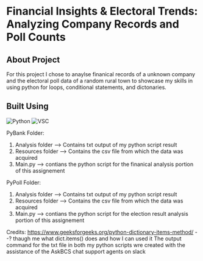 # Financial Insights & Electoral Trends: Analyzing Company Records and Poll Counts

## About Project
For this project I chose to anaylse finanical records of a unknown company and the electoral poll data of a random rural town to showcase
my skills in using python for loops, conditional statements, and dictonaries.

## Built Using 
![Python](https://img.shields.io/badge/Python-3.10.12-yellow)
![VSC](https://img.shields.io/badge/VSC-blue)

PyBank Folder: 
1. Analysis folder --> Contains txt output of my python script result
2. Resources folder --> Contains the csv file from which the data was acquired
3. Main.py --> contians the python script for the finanical analysis portion of this assignement

PyPoll Folder: 
1. Analysis folder --> Contains txt output of my python script result
2. Resources folder --> Contains the csv file from which the data was acquired
3. Main.py --> contians the python script for the election result analysis portion of this assignement  

Credits: 
https://www.geeksforgeeks.org/python-dictionary-items-method/ --? thaugh me what dict.items() does and how I can used it 
The output command for the txt file in both my python scripts wre created with the assistance of the AskBCS chat support agents on slack 
